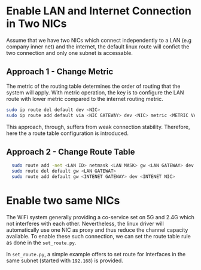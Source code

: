 # Enable LAN and Internet Connection in Two NICs

Assume that we have two NICs which connect independently to a LAN (e.g company inner net) and the internet, the default linux route will confict the two connection and only one subnet is accessable.

## Approach 1 - Change Metric
The metric of the routing table determines the order of routing that the system will apply. With metric operation, the key is to configure the LAN route with lower metric compared to the internet routing metric.

``` bash
sudo ip route del default dev <NIC>
sudo ip route add default via <NIC GATEWAY> dev <NIC> metric <METRIC VAL> 
```

This approach, through, suffers from weak connection stability. Therefore, here the a route table configuration is introduced.
## Approach 2 - Change Route Table
``` bash
  sudo route add -net <LAN ID> netmask <LAN MASK> gw <LAN GATEWAY> dev <LAN NIC>
  sudo route del default gw <LAN GATEWAT>
  sudo route add default gw <INTENET GATEWAY> dev <INTENET NIC>
```


# Enable two same NICs
The WiFi system generally providing a co-service set on 5G and 2.4G which not interferes with each other. Nevertheless, the linux driver will automatically use one NIC as proxy and thus reduce the channel capacity available. To enable these such connection, we can set the route table rule as done in the `set_route.py`.

In `set_route.py`, a simple example offers to set route for Interfaces in the same subnet (started with `192.168`) is provided.
